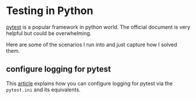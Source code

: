 # Testing in Python

[pytest](https://docs.pytest.org/) is a popular framework in python world. The official document is very helpful but could be overwhelming.

Here are some of the scenarios I run into and just capture how I solved them.


## configure logging for pytest

This [article](https://pytest-with-eric.com/pytest-best-practices/pytest-ini/) explains how you can configure logging for pytest via the `pytest.ini` and its equivalents.


